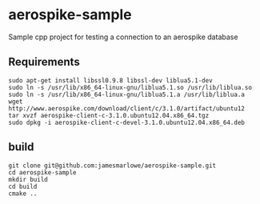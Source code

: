 # aerospike-sample
Sample cpp project for testing a connection to an aerospike database

Requirements
------------
```
sudo apt-get install libssl0.9.8 libssl-dev liblua5.1-dev
sudo ln -s /usr/lib/x86_64-linux-gnu/liblua5.1.so /usr/lib/liblua.so
sudo ln -s /usr/lib/x86_64-linux-gnu/liblua5.1.a /usr/lib/liblua.a
wget http://www.aerospike.com/download/client/c/3.1.0/artifact/ubuntu12
tar xvzf aerospike-client-c-3.1.0.ubuntu12.04.x86_64.tgz
sudo dpkg -i aerospike-client-c-devel-3.1.0.ubuntu12.04.x86_64.deb
```

build
-----
```
git clone git@github.com:jamesmarlowe/aerospike-sample.git
cd aerospike-sample
mkdir build
cd build
cmake ..
```
